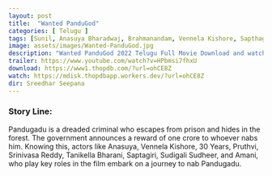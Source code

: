 ```yaml
---
layout: post
title:  "Wanted PanduGod"
categories: [ Telugu ]
tags: [Sunil, Anasuya Bharadwaj, Brahmanandam, Vennela Kishore, Sapthagiri]
image: assets/images/Wanted-PanduGod.jpg
description: "Wanted PanduGod 2022 Telugu Full Movie Download and watch online 720p low file size 500 mb."
trailer: https://www.youtube.com/watch?v=HPbmsi7fhxU
download: https://www1.thopdb.com/?url=ohCE8Z
watch: https://mdisk.thopdbapp.workers.dev/?url=ohCE8Z
dir: Sreedhar Seepana
---
```


### Story Line:
Pandugadu is a dreaded criminal who escapes from prison and hides in the forest. The government announces a reward of one crore to whoever nabs him. Knowing this, actors like Anasuya, Vennela Kishore, 30 Years, Pruthvi, Srinivasa Reddy, Tanikella Bharani, Saptagiri, Sudigali Sudheer, and Amani, who play key roles in the film embark on a journey to nab Pandugadu.
